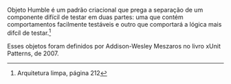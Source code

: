 Objeto Humble é um padrão criacional que prega a separação de um componente difícil de testar em duas partes: uma que contém comportamentos facilmente testáveis e outro que comportará a lógica mais difcíl de testar.[^1]  

Esses objetos foram definidos por Addison-Wesley Meszaros no livro xUnit Patterns, de 2007.  

[^1]: Arquitetura limpa, página 212  
